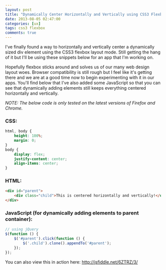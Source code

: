 ```yaml
---
layout: post
title: "Dynamically Center Horizontally and Vertically using CSS3 Flexbox"
date: 2013-08-05 02:47:00 
categories: [ux]
tags: css3 flexbox
comments: true
---
```


I've finally found a way to horizontally and vertically center a dynamically sized div element using the CSS3 flexbox 
layout mode. Still getting the hang of it but I'll be using these snippets below for an app that I'm working on.

<!--more-->

Hopefully flexbox sticks around and solves us of our many web design layout woes. Browser compatibility is still rough 
but I feel like it's getting there and we are at a good time now to begin experimenting with it in our apps. You'll find
below that I've also added some JavaScript so that you can see that dynamically adding elements still keeps everything 
centered horizontally and vertically.

*NOTE: The below code is only tested on the latest versions of Firefox and Chrome.*

### CSS:

```css
html, body {
    height: 100%;
    margin: 0;
}
body {
    display: flex;
    justify-content: center;
    align-items: center;
}
```

### HTML:

```html
<div id="parent">
    <div class="child">This is centered horizontally and vertically!</div>
</div>
```

### JavaScript (for dynamically adding elements to parent container):

```javascript
// using jQuery
$(function () {
    $('#parent').click(function () {
        $('.child').clone().appendTo('#parent');
    });
});
```

You can also view this in action here: <http://jsfiddle.net/6ZTRZ/3/>

